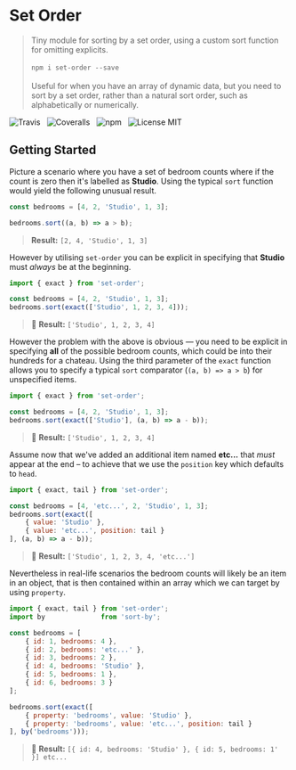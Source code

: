 # Set Order

> Tiny module for sorting by a set order, using a custom sort function for omitting explicits.<br /><br />
> `npm i set-order --save`<br /><br />
> Useful for when you have an array of dynamic data, but you need to sort by a set order, rather than a natural sort order, such as alphabetically or numerically.

![Travis](http://img.shields.io/travis/Wildhoney/SetOrder.svg?style=flat-square)
&nbsp;
![Coveralls](https://img.shields.io/coveralls/Wildhoney/SetOrder.svg?style=flat-square)
&nbsp;
![npm](http://img.shields.io/npm/v/set-order.svg?style=flat-square)
&nbsp;
![License MIT](https://img.shields.io/badge/license-mit-lightgrey.svg?style=flat-square)

## Getting Started

Picture a scenario where you have a set of bedroom counts where if the count is zero then it's labelled as **Studio**. Using the typical `sort` function would yield the following unusual result.

```javascript
const bedrooms = [4, 2, 'Studio', 1, 3];

bedrooms.sort((a, b) => a > b);
```

> **Result:** `[2, 4, 'Studio', 1, 3]`

However by utilising `set-order` you can be explicit in specifying that **Studio** must *always* be at the beginning.

```javascript
import { exact } from 'set-order';

const bedrooms = [4, 2, 'Studio', 1, 3];
bedrooms.sort(exact(['Studio', 1, 2, 3, 4]));
```

> :gem: **Result:** `['Studio', 1, 2, 3, 4]`

However the problem with the above is obvious &mdash; you need to be explicit in specifying **all** of the possible bedroom counts, which could be into their hundreds for a chateau. Using the third parameter of the `exact` function allows you to specify a typical `sort` comparator (`(a, b) => a > b`) for unspecified items.

```javascript
import { exact } from 'set-order';

const bedrooms = [4, 2, 'Studio', 1, 3];
bedrooms.sort(exact(['Studio'], (a, b) => a - b));
```

> :gem: **Result:** `['Studio', 1, 2, 3, 4]`

Assume now that we've added an additional item named **etc...** that *must* appear at the end &ndash; to achieve that we use the `position` key which defaults to `head`.

```javascript
import { exact, tail } from 'set-order';

const bedrooms = [4, 'etc...', 2, 'Studio', 1, 3];
bedrooms.sort(exact([
    { value: 'Studio' },
    { value: 'etc...', position: tail }
], (a, b) => a - b));
```

> :gem: **Result:** `['Studio', 1, 2, 3, 4, 'etc...']`

Nevertheless in real-life scenarios the bedroom counts will likely be an item in an object, that is then contained within an array which we can target by using `property`.

```javascript
import { exact, tail } from 'set-order';
import by              from 'sort-by';

const bedrooms = [
    { id: 1, bedrooms: 4 },
    { id: 2, bedrooms: 'etc...' },
    { id: 3, bedrooms: 2 },
    { id: 4, bedrooms: 'Studio' },
    { id: 5, bedrooms: 1 },
    { id: 6, bedrooms: 3 }
];

bedrooms.sort(exact([
    { property: 'bedrooms', value: 'Studio' },
    { property: 'bedrooms', value: 'etc...', position: tail }
], by('bedrooms')));
```

> :gem: **Result:** `[{ id: 4, bedrooms: 'Studio' }, { id: 5, bedrooms: 1' }] etc...`
